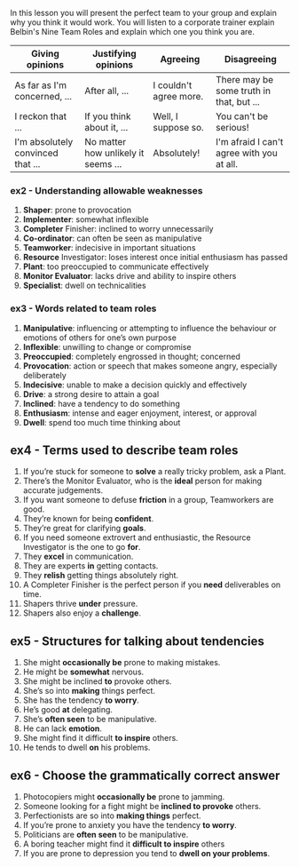 
In this lesson you will present the perfect team to your group and explain why you think it would work. You will listen to a corporate trainer explain Belbin's Nine Team Roles and explain which one you think you are.


|Giving opinions|Justifying opinions|Agreeing|Disagreeing|
|---|---|---|---|
|As far as I'm concerned, ...|After all, ...|I couldn't agree more.|There may be some truth in that, but ...|
|I reckon that ...|If you think about it, ...|Well, I suppose so.|You can't be serious!|
|I'm absolutely convinced that ...|No matter how unlikely it seems ...|Absolutely!|I'm afraid I can't agree with you at all.|
### ex2 - Understanding allowable weaknesses

1. **Shaper**: prone to provocation
2. **Implementer**: somewhat inflexible
3. **Completer** Finisher: inclined to worry unnecessarily
4. **Co-ordinator**: can often be seen as manipulative
5. **Teamworker**: indecisive in important situations
6. **Resource** Investigator: loses interest once initial enthusiasm has passed
7. **Plant**: too preoccupied to communicate effectively
8. **Monitor Evaluator**: lacks drive and ability to inspire others
9. **Specialist**: dwell on technicalities

### ex3 - Words related to team roles

1. **Manipulative**: influencing or attempting to influence the behaviour or emotions of others for one’s own purpose
2. **Inflexible**: unwilling to change or compromise
3. **Preoccupied**: completely engrossed in thought; concerned
4. **Provocation**: action or speech that makes someone angry, especially deliberately
5. **Indecisive**: unable to make a decision quickly and effectively
6. **Drive**: a strong desire to attain a goal
7. **Inclined**: have a tendency to do something
8. **Enthusiasm**: intense and eager enjoyment, interest, or approval
9. **Dwell**: spend too much time thinking about


## ex4 - Terms used to describe team roles

1. If you’re stuck for someone to **solve** a really tricky problem, ask a Plant.
2. There’s the Monitor Evaluator, who is the **ideal** person for making accurate judgements.
3. If you want someone to defuse **friction** in a group, Teamworkers are good.
4. They’re known for being **confident**.
5. They’re great for clarifying **goals**.
6. If you need someone extrovert and enthusiastic, the Resource Investigator is the one to go **for**.
7. They **excel** in communication.
8. They are experts **in** getting contacts.
9. They **relish** getting things absolutely right.
10. A Completer Finisher is the perfect person if you **need** deliverables on time.
11. Shapers thrive **under** pressure.
12. Shapers also enjoy a **challenge**.

## ex5 - Structures for talking about tendencies

1. She might **occasionally be** prone to making mistakes.
2. He might be **somewhat** nervous.
3. She might be inclined **to** provoke others.
4. She’s so into **making** things perfect.
5. She has the tendency **to worry**.
6. He’s good **at** delegating.
7. She’s **often seen** to be manipulative.
8. He can lack **emotion**.
9. She might find it difficult **to inspire** others.
10. He tends to dwell **on** his problems.


## ex6 - Choose the grammatically correct answer

1. Photocopiers might **occasionally be** prone to jamming.
2. Someone looking for a fight might be **inclined to provoke** others.
3. Perfectionists are so into **making things** perfect.
4. If you’re prone to anxiety you have the tendency **to worry**.
5. Politicians are **often seen** to be manipulative.
6. A boring teacher might find it **difficult to inspire** others
7. If you are prone to depression you tend to **dwell on your problems**.

